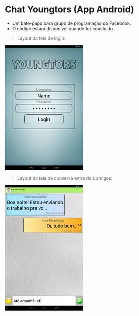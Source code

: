 # Chat Youngtors (App Android)

* Um bate-papo para grupo de programação do Facebook.
* O código estará disponível quando for concluído.

> Layout da tela de login:

<img src="https://github.com/lucasmlima08/Chat-Youngtors/blob/master/img_login.png" width="250" />

> Layout da tela de conversa entre dois amigos:

<img src="https://github.com/lucasmlima08/Chat-Youngtors/blob/master/img_conversa.png" width="250" />
